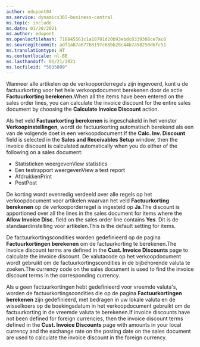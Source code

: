 ```yaml
---
author: edupont04
ms.service: dynamics365-business-central
ms.topic: include
ms.date: 01/20/2021
ms.author: edupont
ms.openlocfilehash: 718845561c1a18701d20b93ebdc8339308ce7ac8
ms.sourcegitcommit: adf1a87a677b8197c68bb28c44b7a58250d6fc51
ms.translationtype: HT
ms.contentlocale: nl-BE
ms.lasthandoff: 01/21/2021
ms.locfileid: "5035809"
---
```

<span data-ttu-id="08882-101">Wanneer alle artikelen op de verkooporderregels zijn ingevoerd, kunt u de factuurkorting voor het hele verkoopdocument berekenen door de actie **Factuurkorting berekenen**.</span><span class="sxs-lookup"><span data-stu-id="08882-101">When all the items have been entered on the sales order lines, you can calculate the invoice discount for the entire sales document by choosing the **Calculate Invoice Discount** action.</span></span>

<span data-ttu-id="08882-102">Als het veld **Factuurkorting berekenen** is ingeschakeld in het venster **Verkoopinstellingen**, wordt de factuurkorting automatisch berekend als een van de volgende doet in een verkoopdocument:</span><span class="sxs-lookup"><span data-stu-id="08882-102">If the **Calc. Inv. Discount** field is selected in the **Sales and Receivables Setup** window, then the invoice discount is calculated automatically when you do either of the following on a sales document:</span></span>

* <span data-ttu-id="08882-103">Statistieken weergeven</span><span class="sxs-lookup"><span data-stu-id="08882-103">View statistics</span></span>
* <span data-ttu-id="08882-104">Een testrapport weergeven</span><span class="sxs-lookup"><span data-stu-id="08882-104">View a test report</span></span>
* <span data-ttu-id="08882-105">Afdrukken</span><span class="sxs-lookup"><span data-stu-id="08882-105">Print</span></span>
* <span data-ttu-id="08882-106">Post</span><span class="sxs-lookup"><span data-stu-id="08882-106">Post</span></span>

<span data-ttu-id="08882-107">De korting wordt evenredig verdeeld over alle regels op het verkoopdocument voor artikelen waarvan het veld **Factuurkorting berekenen** op de verkooporderregel is ingesteld op **Ja**.</span><span class="sxs-lookup"><span data-stu-id="08882-107">The discount is apportioned over all the lines in the sales document for items where the **Allow Invoice Disc.** field on the sales order line contains **Yes**.</span></span> <span data-ttu-id="08882-108">Dit is de standaardinstelling voor artikelen.</span><span class="sxs-lookup"><span data-stu-id="08882-108">This is the default setting for items.</span></span>

<span data-ttu-id="08882-109">De factuurkortingscondities worden gedefinieerd op de pagina **Factuurkortingen berekenen** om de factuurkorting te berekenen.</span><span class="sxs-lookup"><span data-stu-id="08882-109">The invoice discount terms are defined in the **Cust. Invoice Discounts** page to calculate the invoice discount.</span></span> <span data-ttu-id="08882-110">De valutacode op het verkoopdocument wordt gebruikt om de factuurkortingscondities in de bijbehorende valuta te zoeken.</span><span class="sxs-lookup"><span data-stu-id="08882-110">The currency code on the sales document is used to find the invoice discount terms in the corresponding currency.</span></span>

<span data-ttu-id="08882-111">Als u geen factuurkortingen hebt gedefinieerd voor vreemde valuta's, worden de factuurkortingscondities die op de pagina **Factuurkortingen berekenen** zijn gedefinieerd, met bedragen in uw lokale valuta en de wisselkoers op de boekingsdatum in het verkoopdocument gebruikt om de factuurkorting in de vreemde valuta te berekenen.</span><span class="sxs-lookup"><span data-stu-id="08882-111">If invoice discounts have not been defined for foreign currencies, then the invoice discount terms defined in the **Cust. Invoice Discounts** page with amounts in your local currency and the exchange rate on the posting date on the sales document are used to calculate the invoice discount in the foreign currency.</span></span>
